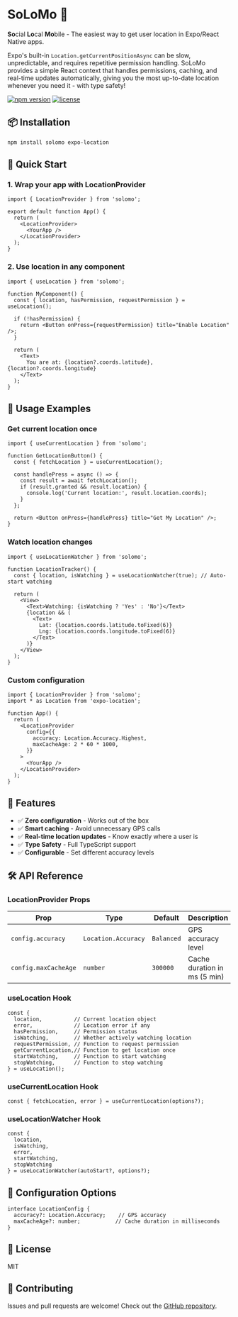 # SoLoMo 📍

**So**cial **Lo**cal **Mo**bile - The easiest way to get user location in Expo/React Native apps.

Expo's built-in `Location.getCurrentPositionAsync` can be slow, unpredictable, and requires repetitive permission handling. SoLoMo provides a simple React context that handles permissions, caching, and real-time updates automatically, giving you the most up-to-date location whenever you need it - with type safety!

[![npm version](https://badge.fury.io/js/solomo.svg)](https://badge.fury.io/js/solomo)
[![license](https://img.shields.io/npm/l/solomo.svg)](https://github.com/GSDV/solomo/blob/main/LICENSE)


## 📦 Installation

```bash
npm install solomo expo-location
```

## 🚀 Quick Start

### 1. Wrap your app with LocationProvider

```tsx
import { LocationProvider } from 'solomo';

export default function App() {
  return (
    <LocationProvider>
      <YourApp />
    </LocationProvider>
  );
}
```

### 2. Use location in any component

```tsx
import { useLocation } from 'solomo';

function MyComponent() {
  const { location, hasPermission, requestPermission } = useLocation();

  if (!hasPermission) {
    return <Button onPress={requestPermission} title="Enable Location" />;
  }

  return (
    <Text>
      You are at: {location?.coords.latitude}, {location?.coords.longitude}
    </Text>
  );
}
```

## 🎯 Usage Examples

### Get current location once

```tsx
import { useCurrentLocation } from 'solomo';

function GetLocationButton() {
  const { fetchLocation } = useCurrentLocation();

  const handlePress = async () => {
    const result = await fetchLocation();
    if (result.granted && result.location) {
      console.log('Current location:', result.location.coords);
    }
  };

  return <Button onPress={handlePress} title="Get My Location" />;
}
```

### Watch location changes

```tsx
import { useLocationWatcher } from 'solomo';

function LocationTracker() {
  const { location, isWatching } = useLocationWatcher(true); // Auto-start watching

  return (
    <View>
      <Text>Watching: {isWatching ? 'Yes' : 'No'}</Text>
      {location && (
        <Text>
          Lat: {location.coords.latitude.toFixed(6)}
          Lng: {location.coords.longitude.toFixed(6)}
        </Text>
      )}
    </View>
  );
}
```

### Custom configuration

```tsx
import { LocationProvider } from 'solomo';
import * as Location from 'expo-location';

function App() {
  return (
    <LocationProvider
      config={{
        accuracy: Location.Accuracy.Highest,
        maxCacheAge: 2 * 60 * 1000,
      }}
    >
      <YourApp />
    </LocationProvider>
  );
}
```



## 🎯 Features

- ✅ **Zero configuration** - Works out of the box
- ✅ **Smart caching** - Avoid unnecessary GPS calls
- ✅ **Real-time location updates** - Know exactly where a user is
- ✅ **Type Safety** - Full TypeScript support
- ✅ **Configurable** - Set different accuracy levels



## 🛠 API Reference

### LocationProvider Props

| Prop | Type | Default | Description |
|------|------|---------|-------------|
| `config.accuracy` | `Location.Accuracy` | `Balanced` | GPS accuracy level |
| `config.maxCacheAge` | `number` | `300000` | Cache duration in ms (5 min) |

### useLocation Hook

```tsx
const {
  location,          // Current location object
  error,             // Location error if any
  hasPermission,     // Permission status
  isWatching,        // Whether actively watching location
  requestPermission, // Function to request permission
  getCurrentLocation,// Function to get location once
  startWatching,     // Function to start watching
  stopWatching,      // Function to stop watching
} = useLocation();
```

### useCurrentLocation Hook

```tsx
const { fetchLocation, error } = useCurrentLocation(options?);
```

### useLocationWatcher Hook

```tsx
const {
  location,
  isWatching,
  error,
  startWatching,
  stopWatching
} = useLocationWatcher(autoStart?, options?);
```

## 🔧 Configuration Options

```tsx
interface LocationConfig {
  accuracy?: Location.Accuracy;    // GPS accuracy
  maxCacheAge?: number;           // Cache duration in milliseconds
}
```

## 📝 License

MIT

## 🤝 Contributing

Issues and pull requests are welcome! Check out the [GitHub repository](https://github.com/GSDV/solomo).